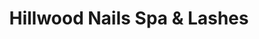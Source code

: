 ---
title: "Hillwood Nails Spa & Lashes"
url: /falls-church/hillwood-nails-spa-and-lashes/
shop: beauty
---